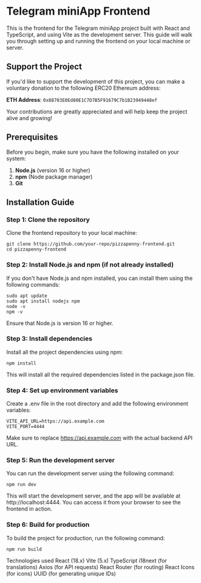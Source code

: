 # Telegram miniApp Frontend

This is the frontend for the Telegram miniApp project built with React and TypeScript, and using Vite as the development server. This guide will walk you through setting up and running the frontend on your local machine or server.

## Support the Project

If you'd like to support the development of this project, you can make a voluntary donation to the following ERC20 Ethereum address:

**ETH Address**: `0x88703E0Ed80E1C7D7B5F91679C7b1B23949448ef`

Your contributions are greatly appreciated and will help keep the project alive and growing!

## Prerequisites

Before you begin, make sure you have the following installed on your system:

1. **Node.js** (version 16 or higher)
2. **npm** (Node package manager)
3. **Git**

## Installation Guide

### Step 1: Clone the repository

Clone the frontend repository to your local machine:

```
git clone https://github.com/your-repo/pizzapenny-frontend.git
cd pizzapenny-frontend
```

### Step 2: Install Node.js and npm (if not already installed)
If you don't have Node.js and npm installed, you can install them using the following commands:
```
sudo apt update
sudo apt install nodejs npm
node -v
npm -v
```
Ensure that Node.js is version 16 or higher.

### Step 3: Install dependencies
Install all the project dependencies using npm:
```
npm install
```
This will install all the required dependencies listed in the package.json file.

### Step 4: Set up environment variables
Create a .env file in the root directory and add the following environment variables:
```
VITE_API_URL=https://api.example.com
VITE_PORT=4444
```
Make sure to replace https://api.example.com with the actual backend API URL.

### Step 5: Run the development server
You can run the development server using the following command:
```
npm run dev
```
This will start the development server, and the app will be available at http://localhost:4444. You can access it from your browser to see the frontend in action.

### Step 6: Build for production
To build the project for production, run the following command:
```
npm run build
```
Technologies used
React (18.x)
Vite (5.x)
TypeScript
i18next (for translations)
Axios (for API requests)
React Router (for routing)
React Icons (for icons)
UUID (for generating unique IDs)


